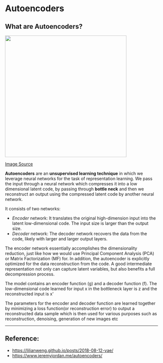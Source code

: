 # Autoencoders

## What are Autoencoders?

<img src="https://upload.wikimedia.org/wikipedia/commons/2/28/Autoencoder_structure.png" width="400">

[Image Source](https://en.wikipedia.org/wiki/Autoencoder)

**Autoencoders** are an **unsupervised learning technique** in which we leverage neural networks for the task of representation learning. We pass the input through a neural network which compresses it into a low dimensional latent code, by passing through **bottle neck** and then we reconstruct an output using the compressed latent code by another neural network.

It consists of two networks:

* *Encoder* network: It translates the original high-dimension input into the latent low-dimensional code. The input size is larger than the output size.
* *Decoder* network: The decoder network recovers the data from the code, likely with larger and larger output layers.

The encoder network essentially accomplishes the dimensionality reduction, just like how we would use Principal Component Analysis (PCA) or Matrix Factorization (MF) for. In addition, the autoencoder is explicitly optimized for the data reconstruction from the code. A good intermediate representation not only can capture latent variables, but also benefits a full decompression process.

The model contains an encoder function (g) and a decoder function (f). The low-dimensional code learned for input x in the bottleneck layer is z and the reconstructed input is x'
 
The parameters for the encoder and decoder function are learned together by minimizing a loss function(or reconstruction error) to output a reconstructed data sample which is then used for various purposes such as reconstruction, denoising, generation of new images etc

---

## Reference:

* https://lilianweng.github.io/posts/2018-08-12-vae/
* https://www.jeremyjordan.me/autoencoders/
